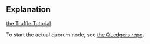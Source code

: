 ## Explanation

[the Truffle Tutorial](http://truffleframework.com/tutorials/building-dapps-for-quorum-private-enterprise-blockchains)

To start the actual quorum node, see [the QLedgers repo](https://github.com/phillyfan1138/QLedgers).  